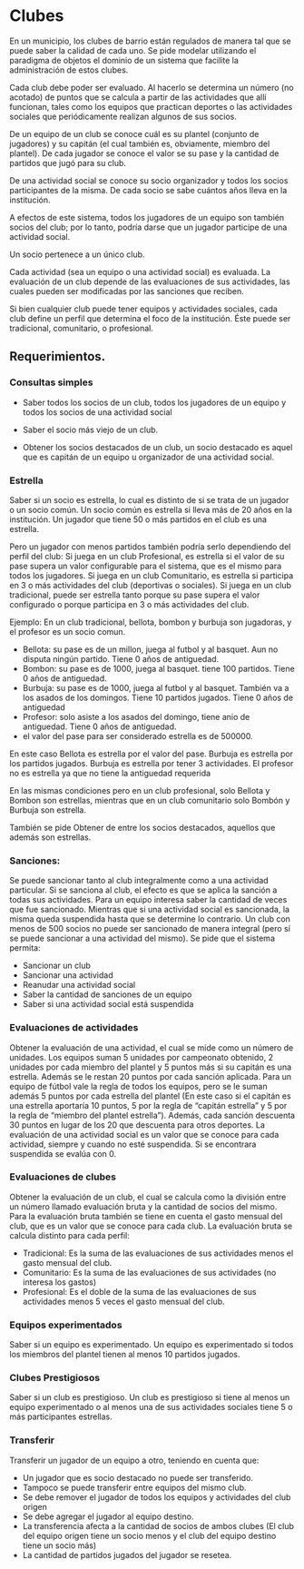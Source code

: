 # Clubes
En un municipio, los clubes de barrio están regulados de manera tal que se puede saber la calidad de cada uno. Se pide modelar utilizando el paradigma de objetos el dominio de un sistema que facilite la administración de estos clubes.

Cada club debe poder ser evaluado. Al hacerlo se determina un número (no acotado) de puntos que se calcula a partir de las actividades que allí funcionan, tales como los equipos que practican deportes o las actividades sociales que periódicamente realizan algunos de sus socios.

De un equipo de un club se conoce cuál es su plantel (conjunto de jugadores) y su capitán (el cual también es, obviamente, miembro del plantel). De cada jugador se conoce el valor se su pase y la cantidad de partidos que jugó para su club.

De una actividad social se conoce su socio organizador y todos los socios participantes de la misma. De cada socio se sabe cuántos años lleva en la institución.

A efectos de este sistema, todos los jugadores de un equipo son también socios del club; por lo tanto, podría darse que un jugador participe de una actividad social.

Un socio pertenece a un único club.

Cada actividad (sea un equipo o una actividad social) es evaluada. La evaluación de un club depende de las evaluaciones de sus actividades, las cuales pueden ser modificadas por las sanciones que reciben.

Si bien cualquier club puede tener equipos y actividades sociales, cada club define un perfil que determina el foco de la institución. Éste puede ser tradicional, comunitario, o profesional.


## Requerimientos.

### Consultas simples
- Saber todos los socios de un club, todos los jugadores de un equipo y todos los socios de una actividad social

- Saber el socio más viejo de un club.

- Obtener los socios destacados de un club, un socio destacado es aquel que es capitán de un equipo u organizador de una actividad social.

### Estrella 

Saber si un socio es estrella, lo cual es distinto de si se trata de un jugador o un socio común. 
Un socio común es estrella si lleva más de 20 años en la institución. 
Un jugador que tiene 50 o más partidos en el club es una estrella.
 
Pero un jugador con menos partidos también podría serlo dependiendo del perfil del club:
Si juega en un club Profesional, es estrella si el valor de su pase supera un valor configurable para el sistema, que es el mismo para todos los jugadores. 
Si juega en un club Comunitario, es estrella si participa en 3 o más actividades del club (deportivas o sociales).
Si juega en un club tradicional, puede ser estrella tanto porque su pase supera el valor configurado o porque participa en 3 o más actividades del club.

Ejemplo: En un club tradicional, bellota, bombon y burbuja son jugadoras, y el profesor es un socio comun.
  - Bellota: su pase es de un millon, juega al futbol y al basquet. Aun no disputa ningún partido. Tiene 0 años de antiguedad. 
  - Bombon: su pase es de 1000, juega al basquet. tiene 100 partidos. Tiene 0 años de antiguedad.
  - Burbuja: su pase es de 1000, juega al futbol y al basquet. También va a los asados de los domingos. Tiene 10 partidos jugados. Tiene 0 años de antiguedad
  - Profesor: solo asiste a los asados del domingo, tiene anio de antiguedad. Tiene 0 años de antiguedad.
  - el valor del pase para ser considerado estrella es de 500000.

En este caso Bellota es estrella por el valor del pase. Burbuja es estrella por los partidos jugados. 
Burbuja es estrella por tener 3 actividades. El profesor no es estrella ya que no tiene la antiguedad requerida

En las mismas condiciones pero en un club profesional,  solo Bellota y Bombon son estrellas, mientras que 
en un club comunitario solo Bombón y Burbuja son estrella.

También se pide Obtener de entre los socios destacados, aquellos que además son estrellas.


### Sanciones: 
Se puede sancionar tanto al club integralmente como a una actividad particular. 
Si se sanciona al club, el efecto es que se aplica la sanción a todas sus actividades. 
Para un equipo interesa saber la cantidad de veces que fue sancionado. 
Mientras que si una actividad social es sancionada, 
la misma queda suspendida hasta que se determine lo contrario. 
Un club con menos de 500 socios no puede ser sancionado de manera integral (pero sí se puede sancionar a una actividad del mismo). 
Se pide que el sistema permita:
  - Sancionar un club
  - Sancionar una actividad
  - Reanudar una actividad social
  - Saber la cantidad de sanciones de un equipo
  - Saber si una actividad social está suspendida

### Evaluaciones de actividades

Obtener la evaluación  de una actividad, el cual se mide como un número de unidades.
Los equipos suman 5 unidades por campeonato obtenido, 2 unidades por cada miembro del plantel y 5 puntos más si su capitán es una estrella. Además se le restan 20 puntos por cada sanción aplicada. 
Para un equipo de fútbol vale la regla de todos los equipos, pero se le suman además 5 puntos por cada estrella del plantel (En este caso si el capitán es una estrella aportaría 10 puntos, 5 por la regla de “capitán estrella” y 5 por la regla de “miembro del plantel estrella”). Además, cada sanción descuenta 30 puntos en lugar de los 20 que descuenta para otros deportes.
La evaluación de una actividad social es un valor que se conoce para cada actividad, siempre y cuando no esté suspendida. Si se encontrara suspendida se evalúa con 0.
 

### Evaluaciones de clubes
Obtener la evaluación de un club, el cual se calcula como la división entre un número llamado evaluación bruta y la cantidad de socios del mismo. Para la evaluación bruta también se tiene en cuenta el gasto mensual del club, que es un valor que se conoce para cada club. 
La evaluación bruta se calcula distinto para cada perfil:
  - Tradicional: Es la suma de las evaluaciones de sus actividades menos el gasto mensual del club.
  - Comunitario: Es la suma de las evaluaciones de sus actividades  (no interesa los gastos)
  - Profesional: Es el doble de la suma de las evaluaciones de sus actividades menos 5 veces el gasto mensual del club.

### Equipos experimentados
Saber si un equipo es experimentado. Un equipo es experimentado si todos los miembros del plantel tienen al menos 10 partidos jugados.

### Clubes Prestigiosos
Saber si un club es prestigioso. Un club es prestigioso si tiene al menos un equipo experimentado o al menos una de sus actividades sociales tiene 5 o más participantes estrellas.

### Transferir
Transferir un jugador de un equipo a otro, teniendo en cuenta que:
  - Un jugador que es socio destacado no puede ser transferido.
  - Tampoco se puede transferir entre equipos del mismo club.
  - Se debe remover el jugador de todos los equipos y actividades del club origen
  - Se debe agregar el jugador al equipo destino.
  - La transferencia afecta a la cantidad de socios de ambos clubes (El club del equipo origen tiene un socio menos y el club del equipo destino tiene un socio más)
  - La cantidad de partidos jugados del jugador se resetea.

    


